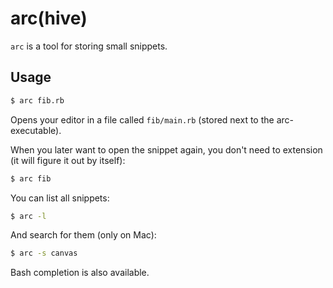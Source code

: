 # arc(hive)

`arc` is a tool for storing small snippets.

## Usage

```sh
$ arc fib.rb
```

Opens your editor in a file called `fib/main.rb` (stored next to the
arc-executable).

When you later want to open the snippet again, you don't need to
extension (it will figure it out by itself):

```sh
$ arc fib
```

You can list all snippets:

```sh
$ arc -l
```

And search for them (only on Mac):

```sh
$ arc -s canvas
```

Bash completion is also available.


